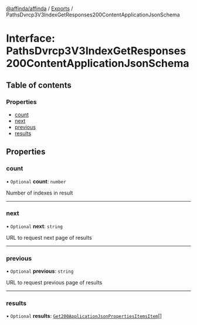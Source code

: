 [@affinda/affinda](../README.md) / [Exports](../modules.md) / PathsDvrcp3V3IndexGetResponses200ContentApplicationJsonSchema

# Interface: PathsDvrcp3V3IndexGetResponses200ContentApplicationJsonSchema

## Table of contents

### Properties

- [count](PathsDvrcp3V3IndexGetResponses200ContentApplicationJsonSchema.md#count)
- [next](PathsDvrcp3V3IndexGetResponses200ContentApplicationJsonSchema.md#next)
- [previous](PathsDvrcp3V3IndexGetResponses200ContentApplicationJsonSchema.md#previous)
- [results](PathsDvrcp3V3IndexGetResponses200ContentApplicationJsonSchema.md#results)

## Properties

### count

• `Optional` **count**: `number`

Number of indexes in result

___

### next

• `Optional` **next**: `string`

URL to request next page of results

___

### previous

• `Optional` **previous**: `string`

URL to request previous page of results

___

### results

• `Optional` **results**: [`Get200ApplicationJsonPropertiesItemsItem`](Get200ApplicationJsonPropertiesItemsItem.md)[]
